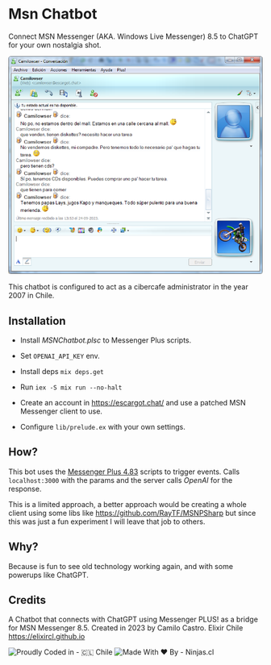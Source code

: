 # Msn Chatbot

Connect MSN Messenger (AKA. Windows Live Messenger) 8.5 to ChatGPT for your own nostalgia shot.

![](docs/cibercafe.png)

This chatbot is configured to act as a cibercafe administrator in the year 2007 in Chile.

## Installation

- Install _MSNChatbot.plsc_ to Messenger Plus scripts.
- Set `OPENAI_API_KEY` env.
- Install deps `mix deps.get`
- Run `iex -S mix run --no-halt`

- Create an account in https://escargot.chat/ and use a patched MSN Messenger client to use.
- Configure `lib/prelude.ex` with your own settings.

## How?

This bot uses the [Messenger Plus 4.83](https://escargot.chat/download/msn/extras/) scripts to trigger events. Calls `localhost:3000` with the params and the server calls _OpenAI_ for the response.

This is a limited approach, a better approach would be creating a whole client using some libs like https://github.com/RayTF/MSNPSharp but since this was just a fun experiment I will leave that job to others.

## Why?

Because is fun to see old technology working again, and with some powerups like ChatGPT.

## Credits

A Chatbot that connects with ChatGPT using Messenger PLUS! as a bridge for MSN Messenger 8.5. Created in 2023 by Camilo Castro. Elixir Chile https://elixircl.github.io

![Proudly Coded in - 🇨🇱 Chile](https://img.shields.io/badge/Proudly_Coded_in-🇨🇱_Chile-white?style=for-the-badge)
![Made With ❤️ By - Ninjas.cl](https://img.shields.io/badge/Made_With_❤️_By-Ninjas.cl-2ea44f?style=for-the-badge)
